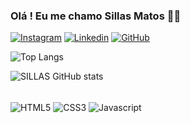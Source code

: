 
### Olá ! Eu me chamo Sillas Matos ✌🏽

[![Instagram](https://img.shields.io/badge/Instagram-E4405F?style=for-the-badge&logo=instagram&logoColor=white)](https://www.instagram.com/smrocha98/)
[![Linkedin](https://img.shields.io/badge/LinkedIn-0077B5?style=for-the-badge&logo=linkedin&logoColor=white)](www.linkedin.com/in/sillas-matos-almeida-rocha-a615ab148)
[![GitHub](https://img.shields.io/badge/GitHub-100000?style=for-the-badge&logo=github&logoColor=white)](https://github.com/SILLASrocha97)

![Top Langs](https://github-readme-stats.vercel.app/api/top-langs/?username=SILLASrocha97&layout=compact)

![SILLAS GitHub stats](https://github-readme-stats.vercel.app/api?username=SILLASrocha97&show_icons=true&theme=dracula)

<div style="display : inline_block"><br/>
 <img align="center" alt="HTML5" src="https://img.shields.io/badge/HTML5-E34F26?style=for-the-badge&logo=html5&logoColor=white" />
 <img align="center" alt="CSS3" src="https://img.shields.io/badge/CSS-239120?&style=for-the-badge&logo=css3&logoColor=white" />
 <img align="center" alt="Javascript" src="https://img.shields.io/badge/JavaScript-F7DF1E?style=for-the-badge&logo=javascript&logoColor=black" /> 
</div>
